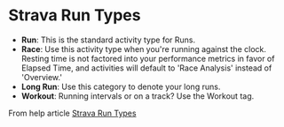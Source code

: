 # Strava Run Types

- **Run**: This is the standard activity type for Runs.
- **Race**: Use this activity type when you're running against the clock.  Resting time is not factored into your performance metrics in favor of Elapsed Time, and activities will default to 'Race Analysis' instead of 'Overview.'
- **Long Run**: Use this category to denote your long runs.
- **Workout**: Running intervals or on a track? Use the Workout tag.

From help article [Strava Run Types](https://support.strava.com/hc/en-us/articles/216919557-Strava-Run-Types)
